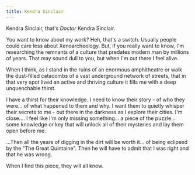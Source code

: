 ```yaml
---
title: Kendra Sinclair
---
```


Kendra Sinclair, that's *Doctor* Kendra Sinclair.

You want to know about my work? Heh, that's a switch. Usually people could care less about Xenoarcheology. But, if you really want to know, I'm researching the remnants of a culture that predates modern man by millions of years. That may sound dull to you, but when I'm out there I feel alive.

When I think, as I stand in the ruins of an enormous amphitheatre or walk the dust-filled catacombs of a vast underground network of streets, that in that very spot lived an active and thriving culture it fills me with a deep unquenchable thirst.

I have a thirst for their knowledge. I need to know their story - of who they were... of what happened to them and why. I want them to quietly whisper their secrets to me - out there in the darkness as I explore their cities. I'm close.... I feel like I'm only missing something... a piece of the puzzle... some knowledge or key that will unlock all of their mysteries and lay them open before me. 

...Then all the years of digging in the dirt will be worth it... of being eclipsed by the "The Great Quintaine". Then he will have to admit that I was right and that he was wrong. 

When I find this piece, they will all know. 
